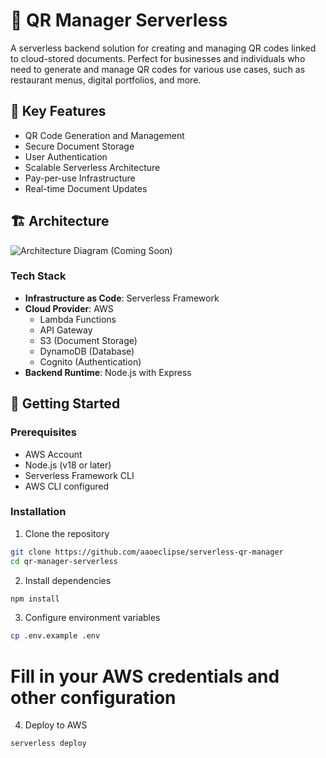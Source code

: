 # 🔲 QR Manager Serverless

A serverless backend solution for creating and managing QR codes linked to cloud-stored documents. Perfect for businesses and individuals who need to generate and manage QR codes for various use cases, such as restaurant menus, digital portfolios, and more.

## 🎯 Key Features

- QR Code Generation and Management
- Secure Document Storage
- User Authentication
- Scalable Serverless Architecture
- Pay-per-use Infrastructure
- Real-time Document Updates

## 🏗️ Architecture

![Architecture Diagram (Coming Soon)]()

### Tech Stack

- **Infrastructure as Code**: Serverless Framework
- **Cloud Provider**: AWS
  - Lambda Functions
  - API Gateway
  - S3 (Document Storage)
  - DynamoDB (Database)
  - Cognito (Authentication)
- **Backend Runtime**: Node.js with Express

## 🚀 Getting Started

### Prerequisites

- AWS Account
- Node.js (v18 or later)
- Serverless Framework CLI
- AWS CLI configured

### Installation

1. Clone the repository

```bash
git clone https://github.com/aaoeclipse/serverless-qr-manager
cd qr-manager-serverless
```

2. Install dependencies

```bash
npm install
```

3. Configure environment variables

```bash
cp .env.example .env
```

# Fill in your AWS credentials and other configuration

4. Deploy to AWS

```bash
serverless deploy
```
